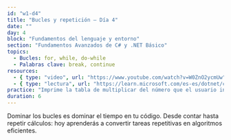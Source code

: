 ```yaml
---
id: "w1-d4"
title: "Bucles y repetición – Día 4"
date: ""
day: 4
block: "Fundamentos del lenguaje y entorno"
section: "Fundamentos Avanzados de C# y .NET Básico"
topics:
  - Bucles: for, while, do-while
  - Palabras clave: break, continue
resources:
  - { type: "video", url: "https://www.youtube.com/watch?v=W0ZnO2ycmUw" }
  - { type: "lectura", url: "https://learn.microsoft.com/es-es/dotnet/csharp/language-reference/keywords/iteration-statements" }
practice: "Imprime la tabla de multiplicar del número que el usuario ingrese."
duration: 6
---
```


Dominar los bucles es dominar el tiempo en tu código. Desde contar hasta repetir cálculos: hoy aprenderás a convertir tareas repetitivas en algoritmos eficientes.
